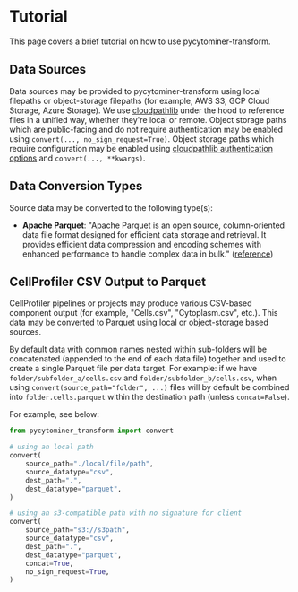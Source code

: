 # Tutorial

This page covers a brief tutorial on how to use pycytominer-transform.

## Data Sources

Data sources may be provided to pycytominer-transform using local filepaths or object-storage filepaths (for example, AWS S3, GCP Cloud Storage, Azure Storage). We use [cloudpathlib](https://cloudpathlib.drivendata.org/~latest/) under the hood to reference files in a unified way, whether they're local or remote.
Object storage paths which are public-facing and do not require authentication may be enabled using `convert(..., no_sign_request=True)`.
Object storage paths which require configuration may be enabled using [cloudpathlib authentication options](https://cloudpathlib.drivendata.org/~latest/authentication/) and `convert(..., **kwargs)`.

## Data Conversion Types

Source data may be converted to the following type(s):

- __Apache Parquet__: "Apache Parquet is an open source, column-oriented data file format designed for efficient data storage and retrieval. It provides efficient data compression and encoding schemes with enhanced performance to handle complex data in bulk." ([reference](https://parquet.apache.org/))

## CellProfiler CSV Output to Parquet

CellProfiler pipelines or projects may produce various CSV-based component output (for example, "Cells.csv", "Cytoplasm.csv", etc.).
This data may be converted to Parquet using local or object-storage based sources.

By default data with common names nested within sub-folders will be concatenated (appended to the end of each data file) together and used to create a single Parquet file per data target.
For example: if we have `folder/subfolder_a/cells.csv` and `folder/subfolder_b/cells.csv`, when using `convert(source_path="folder", ...)` files will by default be combined into `folder.cells.parquet` within the destination path (unless `concat=False`).

For example, see below:

```python
from pycytominer_transform import convert

# using an local path
convert(
    source_path="./local/file/path",
    source_datatype="csv",
    dest_path=".",
    dest_datatype="parquet",
)

# using an s3-compatible path with no signature for client
convert(
    source_path="s3://s3path",
    source_datatype="csv",
    dest_path=".",
    dest_datatype="parquet",
    concat=True,
    no_sign_request=True,
)
```
